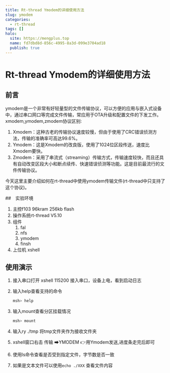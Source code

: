 ```yaml
---
title: Rt-thread Ymodem的详细使用方法
slug: ymodem
categories:
  - rt-thread
tags: []
halo:
  site: https://mengplus.top
  name: fd7dbd8d-856c-4995-8a3d-099e3704ad18
  publish: true
---
```

# Rt-thread Ymodem的详细使用方法
## 前言
 ymodem是一个非常有好轻量型的文件传输协议，可以方便的应用与嵌入式设备中，通过串口网口等完成文件传输，常应用于OTA升级和配置文件的下发工作。
 xmodem,ymodem,zmodem协议区别:

1. Xmodem：这种古老的传输协议速度较慢，但由于使用了CRC错误侦测方法，传输的准确率可高达99.6%。
2. Ymodem：这是Xmodem的改良版，使用了1024位区段传送，速度比Xmodem要快。
3. Zmodem：采用了串流式（streaming）传输方式，传输速度较快，而且还具有自动改变区段大小和断点续传、快速错误侦测等功能。这是目前最流行的文件传输协议。

 今天这里主要介绍如何在rt-thread中使用ymodem传输文件(rt-thread中只支持了这个协议)。

##　实验环境

1. 主控f103 96kram 256kb flash
2. 操作系统rt-thread V5.10
3. 组件
   1. fal
   2. nfs
   3. ymodem
   4. finsh
4. 上位机 xshell

## 使用演示

1. 接入串口打开 xshell 115200 接入串口，设备上电，看到启动日志

2. 输入help查看支持的命令

   ```bash
   msh> help

   ```



3. 输入mount查看分区挂载情况

   ```bash
   msh> mount

   ```

4. 输入ry ./tmp 将tmp文件夹作为接收文件夹

5. xshell窗口右击 传输 ➡YMODEM 👉用Ymodem发送,进度条走完后即可

6. 使用ls命令查看是否受到指定文件，字节数是否一致

7. 如果是文本文件可以使用`echo ./XXX` 查看文件内容

